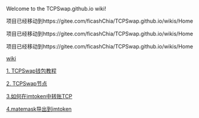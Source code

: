 Welcome to the TCPSwap.github.io wiki!

项目已经移动到https://gitee.com/ficashChia/TCPSwap.github.io/wikis/Home


项目已经移动到https://gitee.com/ficashChia/TCPSwap.github.io/wikis/Home



项目已经移动到https://gitee.com/ficashChia/TCPSwap.github.io/wikis/Home



[wiki](https://gitee.com/ficashChia/TCPSwap.github.io/wikis/Home)

[1. TCPSwap钱包教程](https://gitee.com/ficashChia/TCPSwap.github.io/wikis/1.-TCPSwap%E9%92%B1%E5%8C%85%E6%95%99%E7%A8%8B)

[2. TCPSwap节点](https://gitee.com/ficashChia/TCPSwap.github.io/wikis/2.%20TCPSwap%E8%8A%82%E7%82%B9)

[3.如何在imtoken中转账TCP](https://gitee.com/ficashChia/TCPSwap.github.io/wikis/3.%E5%A6%82%E4%BD%95%E5%9C%A8imtoken%E4%B8%AD%E8%BD%AC%E8%B4%A6TCP)

[4.matemask导出到imtoken](https://gitee.com/ficashChia/TCPSwap.github.io/wikis/4.matemask%E5%AF%BC%E5%87%BA%E5%88%B0imtoken)
